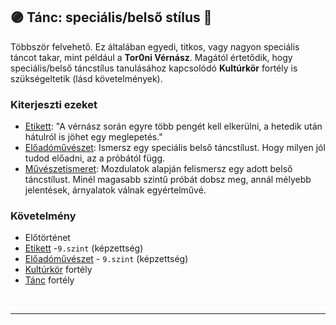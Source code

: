 ## 🟣 Tánc: speciális/belső stílus 🔁

Többször felvehető. Ez általában egyedi, titkos, vagy nagyon speciális táncot takar, mint például a **Tor0ni Vérnász**. Magától értetődik, hogy speciális/belső táncstílus tanulásához kapcsolódó **Kultúrkör** fortély is szükségeltetik (lásd követelmények).

### Kiterjeszti ezeket

- [Etikett](../kepzettsegek.szekunder/etikett.md): "A vérnász során egyre több pengét kell elkerülni, a hetedik után hátulról is jöhet egy meglepetés."
- [Előadóművészet](../kepzettsegek.szekunder/eloadomuveszet.md): Ismersz egy speciális belső táncstílust. Hogy milyen jól tudod előadni, az a próbától függ.
- [Művészetismeret](../kepzettsegek.szekunder/muveszetismeret.md): Mozdulatok alapján felismersz egy adott belső táncstílust. Minél magasabb szintű próbát dobsz meg, annál mélyebb jelentések, árnyalatok válnak egyértelművé.

### Követelmény

- Előtörténet
- [Etikett](../kepzettsegek.szekunder/etikett.md) -`9.szint` (képzettség)
- [Előadóművészet](../kepzettsegek.szekunder/eloadomuveszet.md) - `9.szint` (képzettség)
- [Kultúrkör](../fortelyok.kiemelt/kulturkor.md) fortély
- [Tánc](tanc.md) fortély

<br />

---
